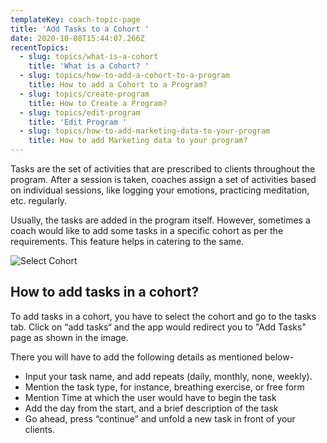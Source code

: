 ```yaml
---
templateKey: coach-topic-page
title: 'Add Tasks to a Cohort '
date: 2020-10-08T15:44:07.266Z
recentTopics:
  - slug: topics/what-is-a-cohort
    title: 'What is a Cohort? '
  - slug: topics/how-to-add-a-cohort-to-a-program
    title: How to add a Cohort to a Program?
  - slug: topics/create-program
    title: How to Create a Program?
  - slug: topics/edit-program
    title: 'Edit Program '
  - slug: topics/how-to-add-marketing-data-to-your-program
    title: How to add Marketing data to your program?
---
```

Tasks are the set of activities that are prescribed to clients throughout the program. After a session is taken, coaches assign a set of activities based on individual sessions, like logging your emotions, practicing meditation, etc. regularly. 

Usually, the tasks are added in the program itself. However, sometimes a coach would like to add some tasks in a specific cohort as per the requirements. This feature helps in catering to the same. 

![Select Cohort](/img/select-cohort-i.png "Select Cohort")

## How to add tasks in a cohort?

To add tasks in a cohort, you have to select the cohort and go to the tasks tab. Click on “add tasks“ and the app would redirect you to "Add Tasks" page as shown in the image.

There you will have to add the following details as mentioned below-

* Input your task name, and add repeats (daily, monthly, none, weekly).
* Mention the task type, for instance, breathing exercise, or free form
* Mention Time at which the user would have to begin the task
* Add the day from the start, and a brief description of the task
* Go ahead, press “continue” and unfold a new task in front of your clients.
